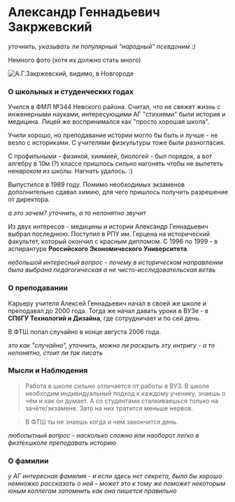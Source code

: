 <!--?title Александр Геннадьевич Закржевский -->

# Александр Геннадьевич Закржевский

_уточнить, указывать ли популярный "народный" псевдоним :)_

Немного фото (хотя их должно стать много)

<div class="row">
  <div class="col-xl-8 offset-xl-2 col-sm-12">
    <img src="https://pths-archive.github.io/static/img/zakrzewski/cathedral.jpg"
        alt="А.Г.Закржевский, видимо, в Новгороде" class="img-fluid"/>
  </div>
</div>

### О школьных и студенческих годах

Учился в ФМЛ №344 Невского района. Считал, что не свяжет жизнь с инженерными науками, интересующими АГ "стихиями" были история и медицина. Лицей же воспринимался как "просто хорошая школа".

Учили хорошо, но преподавание истории могло бы быть и лучше - не везло с историками. С учителями физкультуры тоже были разногласия.

С профильными - физикой, хиимией, биологей - был порядок, а вот алгебру в 10м (?) классе пришлось сильно нагонять чтобы не вылететь
ненароком из школы. Нагнать удалось. :)

Выпустился в 1989 году. Помимо необходимых экзаменов дополнительно сдавал химию, для чего пришлось получить разрешение от директора.

_а это зачем? уточнить, а то непонятно звучит_

Из двух интересов - медицины и истории Александр Геннадьевич выбрал последнюю. Поступил в  РПУ им. Герцена на исторический факультет, который окончил с красным дипломом. С 1996 по 1999 - в аспирантуре **Российского Экономического Университета**.

_небольшой интересный вопрос - почему в историческом направлении была выбрана педагогическая а не чисто-исследовательская ветвь_

### О преподавании

Карьеру учителя Алексей Геннадьевич начал в своей же школе и преподавал до 2000 года. Тогда же начал давать уроки в ВУЗе - в **СПбГУ Технологий и Дизайна**, где сотрудничает и по сей день.

В ФТШ попал случайно в конце августа 2006 года.

_это как "случайно", уточнить, можно ли раскрыть эту интригу - а то непонятно, стоит ли так писать_

### Мысли и Наблюдения

> Работа в школе сильно отличается от работы в ВУЗ. В школе необходим индивидуальный подход к каждому ученику, знаешь о чём и как он думает. А со студентами сталкиваешься только на зачёте/экзамене. Зато на них тратится меньше нервов.

> В ФТШ ты не знаешь когда и чем закончится день.

_любопытный вопрос - насколько сложно или наоборот легко в физтехшколе преподавать историю_

### О фамилии

_у АГ интересная фамилия - и если здесь нет секрета, было бы хорошо немножко рассказать о ней - может это к тому же поможет некоторым
юным коллегам запомнить как она пишется правильно_
